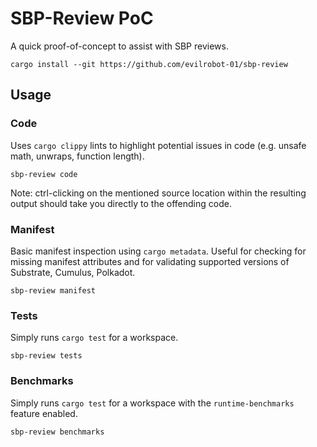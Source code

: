 # SBP-Review PoC
A quick proof-of-concept to assist with SBP reviews.

```shell
cargo install --git https://github.com/evilrobot-01/sbp-review
```
 
## Usage
### Code
Uses `cargo clippy` lints to highlight potential issues in code (e.g. unsafe math, unwraps, function length).
```shell
sbp-review code
```
Note: ctrl-clicking on the mentioned source location within the resulting output should take you directly to the offending code.
### Manifest
Basic manifest inspection using `cargo metadata`. Useful for checking for missing manifest attributes and for validating supported versions of Substrate, Cumulus, Polkadot.
```shell
sbp-review manifest
```
### Tests
Simply runs `cargo test` for a workspace.
```shell
sbp-review tests
```

### Benchmarks
Simply runs `cargo test` for a workspace with the `runtime-benchmarks` feature enabled.
```shell
sbp-review benchmarks
```